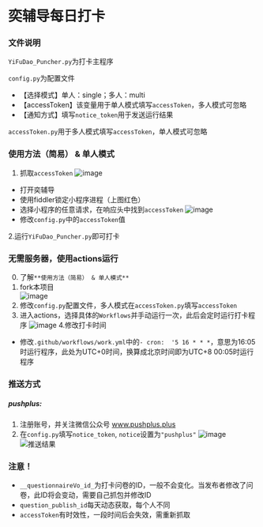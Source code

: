 # 奕辅导每日打卡

### 文件说明
`YiFuDao_Puncher.py`为打卡主程序  

`config.py`为配置文件  
* 【选择模式】单人：single；多人：multi
* 【accessToken】该变量用于单人模式填写`accessToken`，多人模式可忽略
* 【通知方式】填写`notice_token`用于发送运行结果 

`accessToken.py`用于多人模式填写`accessToken`，单人模式可忽略


### 使用方法（简易） & 单人模式
1. 抓取`accessToken`
![image](https://user-images.githubusercontent.com/50775291/188295787-c79cba73-c6eb-4fab-83a0-10495e4d807c.png)
* 打开奕辅导
* 使用fiddler锁定小程序进程（上图红色）
* 选择小程序的任意请求，在响应头中找到`accessToken`
![image](https://user-images.githubusercontent.com/50775291/188295461-73512179-0372-4be9-adc6-5a401a0f8ad8.png)
* 修改`config.py`中的`accessToken`值  

2.运行`YiFuDao_Puncher.py`即可打卡

### 无需服务器，使用actions运行
0. 了解`**使用方法（简易） & 单人模式**`
1. fork本项目  
![image](https://user-images.githubusercontent.com/50775291/188301110-1bb7359c-eeb8-4474-80d3-540b51c2aeee.png)
2. 修改`config.py`配置文件，多人模式在`accessToken.py`填写`accessToken`
3. 进入actions，选择具体的`Workflows`并手动运行一次，此后会定时运行打卡程序
![image](https://user-images.githubusercontent.com/50775291/188301316-76be9bfc-385b-4432-afc0-2ca59e6f18e9.png)
4.修改打卡时间
* 修改`.github/workflows/work.yml`中的`- cron:  '5 16 * * *`，意思为16:05时运行程序，此处为UTC+0时间，换算成北京时间即为UTC+8 00:05时运行程序

### 推送方式
##### pushplus:
1. 注册账号，并关注微信公众号 www.pushplus.plus
2. 在`config.py`填写`notice_token`, `notice`设置为`"pushplus"`
![image](https://user-images.githubusercontent.com/50775291/188299451-b826d61b-f0ae-4b1f-adac-99e8e344d381.png)
![推送结果](https://user-images.githubusercontent.com/50775291/188299503-52c76ac6-022f-4ba6-8489-976af3f8919e.png)


### 注意！
* `__questionnaireVo_id_`为打卡问卷的ID，一般不会变化。当发布者修改了问卷，此ID将会变动，需要自己抓包并修改ID
* `question_publish_id`每天动态获取，每个人不同
* `accessToken`有时效性，一段时间后会失效，需重新抓取
